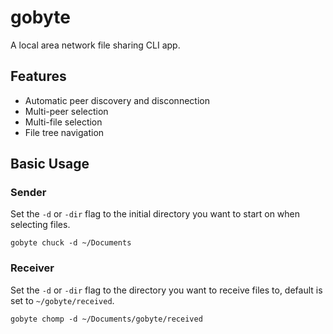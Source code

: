 # gobyte

A local area network file sharing CLI app. 

## Features

- Automatic peer discovery and disconnection
- Multi-peer selection
- Multi-file selection
- File tree navigation

## Basic Usage

### Sender

Set the `-d` or `-dir` flag to the initial directory you want to start on when selecting files.

```
gobyte chuck -d ~/Documents
```

### Receiver

Set the `-d` or `-dir` flag to the directory you want to receive files to, default is set to `~/gobyte/received`.

```
gobyte chomp -d ~/Documents/gobyte/received
```
